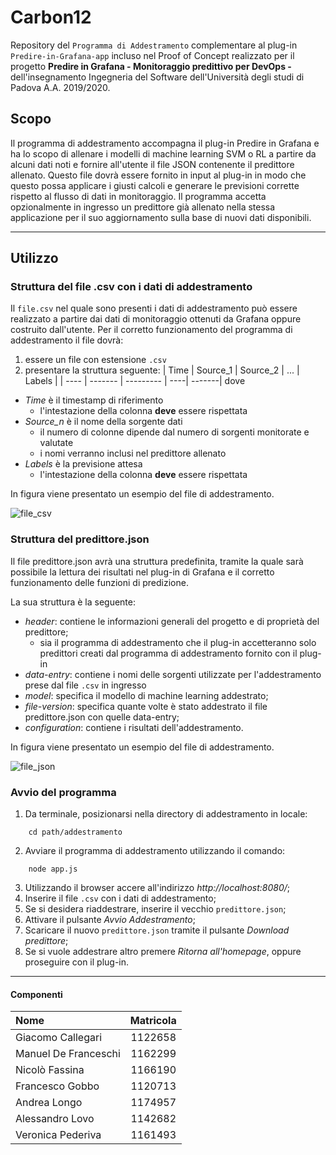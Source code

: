 # Carbon12
Repository del `Programma di Addestramento` complementare al plug-in `Predire-in-Grafana-app` incluso nel Proof of Concept realizzato per il progetto **Predire in Grafana - Monitoraggio predittivo per DevOps -** dell'insegnamento Ingegneria del Software dell'Università degli studi di Padova A.A. 2019/2020.

## Scopo 
Il programma di addestramento accompagna il plug-in Predire in Grafana e ha lo scopo di allenare i modelli di machine learning SVM o RL a partire da alcuni dati noti e fornire all'utente il file JSON contenente il predittore allenato. Questo file dovrà essere fornito in input al plug-in in modo che questo possa applicare i giusti calcoli e generare le previsioni corrette rispetto al flusso di dati in monitoraggio. Il programma accetta opzionalmente in ingresso un predittore già allenato nella stessa applicazione per il suo aggiornamento sulla base di nuovi dati disponibili. 

--- 

## Utilizzo 
### Struttura del file .csv con i dati di addestramento
Il `file.csv` nel quale sono presenti i dati di addestramento può essere realizzato a partire dai dati di monitoraggio ottenuti da Grafana oppure costruito dall'utente. 
Per il corretto funzionamento del programma di addestramento il file dovrà: 
1. essere un file con estensione `.csv`
2. presentare la struttura seguente: 
| Time | Source_1 | Source_2  | ... | Labels |
| ---- | -------  | --------- | ----| -------| 
  dove 
  * *Time* è il timestamp di riferimento
    * l'intestazione della colonna **deve** essere rispettata 
  * *Source_n* è il nome della sorgente dati 
    *  il numero di colonne dipende dal numero di sorgenti monitorate e valutate
    *  i nomi verranno inclusi nel predittore allenato
  * *Labels* è la previsione attesa 
    * l'intestazione della colonna **deve** essere rispettata 

In figura viene presentato un esempio del file di addestramento.

![file_csv](https://github.com/alek4k/Carbon12/tree/addestramento/addestramento/img_README/formatoFileCSV)

### Struttura del predittore.json
Il file predittore.json avrà una struttura predefinita, tramite la quale sarà possibile la lettura dei risultati nel plug-in di Grafana e il corretto funzionamento delle funzioni di predizione.

La sua struttura è la seguente:
* *header*: contiene le informazioni generali del progetto e di proprietà del predittore;
  * sia il programma di addestramento che il plug-in accetteranno solo predittori creati dal programma di addestramento fornito con il plug-in
* *data-entry*: contiene i nomi delle sorgenti utilizzate per l'addestramento prese dal file `.csv` in ingresso
* *model*: specifica il modello di machine learning addestrato;
* *file-version*: specifica quante volte è stato addestrato il file predittore.json con quelle data-entry;
* *configuration*: contiene i risultati dell'addestramento.

In figura viene presentato un esempio del file di addestramento.

![file_json](https://github.com/alek4k/Carbon12/tree/addestramento/addestramento/img_README/formatoFileJSON)


### Avvio del programma
1. Da terminale, posizionarsi nella directory di addestramento in locale:
```
	cd path/addestramento
```
2. Avviare il programma di addestramento utilizzando il comando:
```
	node app.js
```
3. Utilizzando il browser accere all'indirizzo *http://localhost:8080/*;
4. Inserire il file `.csv` con i dati di addestramento;
5. Se si desidera riaddestrare, inserire il vecchio `predittore.json`;
6. Attivare il pulsante *Avvio Addestramento*;
7. Scaricare il nuovo `predittore.json` tramite il pulsante *Download predittore*;
8. Se si vuole addestrare altro premere *Ritorna all'homepage*, oppure proseguire con il plug-in.

--- 

#### Componenti 
| Nome                 | Matricola |
| :--------------------|:---------:| 
| Giacomo Callegari    | 1122658   | 
| Manuel De Franceschi | 1162299   |
| Nicolò Fassina       | 1166190   |
| Francesco Gobbo      | 1120713   | 
| Andrea Longo         | 1174957   |
| Alessandro Lovo      | 1142682   |
| Veronica Pederiva    | 1161493   |
